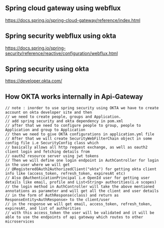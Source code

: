 ## Spring cloud gateway using webflux
https://docs.spring.io/spring-cloud-gateway/reference/index.html


## Spring security webflux using okta
https://docs.spring.io/spring-security/reference/reactive/configuration/webflux.html

## Spring security using okta
https://developer.okta.com/

## How OKTA works internally in Api-Gateway

    // note : inorder to use spring security using OKTA we have to create account on okta developer site and then 
    // we need to create people, groups and Application.
    // add spring security and okta dependency in pom.xml
    // after that we need to configure people to group, people to Application and group to Application
    // then we need to give OKTA configurations in application.yml file 
    // After that we will create SecurityWebFilterChain object in some config file i.e SecurityConfig class which
    // basically allows all http request exchange, as well as oauth2 client login and fetching details from
    // oauth2 resource server using jwt tokens
    // Then we will define one login endpoint in AuthController for login in the user where we will get
    // @RegisteredOAuth2AuthorizedClient("okta") for getting okta client info like (access_token, refresh_token, expiresAt etc)
    // Also @AuthenticationPrincipal i.e OpenId user for getting user details like email, profile and List<String> authorities(i.e scopes)
    // the login method in AuthController will take the above mentioned annotations as parameter and will get all the client and user details
    // in the form of AuthResponse(class) and return as ResponseEntity<AuthResponse> to the client/user
    // in the response we will get email, access_token, refresh_token, expiresAt, and list of authorities
    // with this access_token the user will be validated and it will be able to use the endpoints of api gateway which routes to other microservices